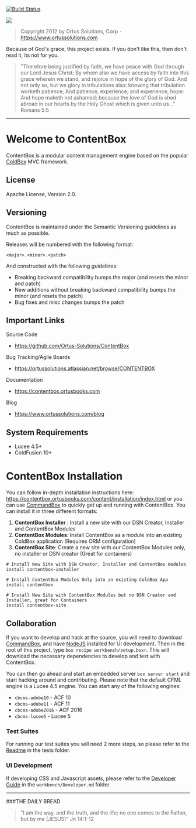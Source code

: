 ﻿[![Build Status](https://travis-ci.org/Ortus-Solutions/ContentBox.svg?branch=development)](https://travis-ci.org/Ortus-Solutions/ContentBox)

<img src="https://www.contentboxcms.org/__media/ContentBox_300.png" class="img-thumbnail"/>

>Copyright 2012 by Ortus Solutions, Corp - https://www.ortussolutions.com

Because of God's grace, this project exists. If you don't like this, then don't read it, its not for you.

>"Therefore being justified by faith, we have peace with God through our Lord Jesus Christ:
By whom also we have access by faith into this grace wherein we stand, and rejoice in hope of the glory of God.
And not only so, but we glory in tribulations also: knowing that tribulation worketh patience;
And patience, experience; and experience, hope:
And hope maketh not ashamed; because the love of God is shed abroad in our hearts by the 
Holy Ghost which is given unto us. ." Romans 5:5

----

# Welcome to ContentBox
ContentBox is a modular content management engine based on the popular [ColdBox](www.coldbox.org) MVC framework.

## License
Apache License, Version 2.0.

## Versioning
ContentBox is maintained under the Semantic Versioning guidelines as much as possible.

Releases will be numbered with the following format:

```
<major>.<minor>.<patch>
```

And constructed with the following guidelines:

* Breaking backward compatibility bumps the major (and resets the minor and patch)
* New additions without breaking backward compatibility bumps the minor (and resets the patch)
* Bug fixes and misc changes bumps the patch

## Important Links

Source Code
- https://github.com/Ortus-Solutions/ContentBox

Bug Tracking/Agile Boards
- https://ortussolutions.atlassian.net/browse/CONTENTBOX

Documentation
- https://contentbox.ortusbooks.com

Blog
- https://www.ortussolutions.com/blog

## System Requirements
- Lucee 4.5+
- ColdFusion 10+

# ContentBox Installation

You can follow in-depth installation instructions here: https://contentbox.ortusbooks.com/content/installation/index.html or you can use [CommandBox](https://www.ortussolutions.com/products/commandbox) to quickly get up and running with ContentBox.  You can install it in three different formats:

1. **ContentBox Installer** : Install a new site with our DSN Creator, Installer and ContentBox Modules
1. **ContentBox Modules**: Install ContentBox as a module into an existing ColdBox application (Requires ORM configuration)
1. **ContentBox Site**: Create a new site with our ContentBox Modules only, no installer or DSN creator (Great for containers) 

```
# Install New Site with DSN Creator, Installer and ContentBox modules
install contentbox-installer

# Install ContentBox Modules Only into an existing ColdBox App
install contentbox

# Install New Site with ContentBox Modules but no DSN Creator and Installer, great for Containers
install contentbox-site
```

## Collaboration

If you want to develop and hack at the source, you will need to download [CommandBox](https://www.ortussolutions.com/products/commandbox), and have [NodeJS](https://nodejs.org/en/) installed for UI development.  Then in the root of this project, type `box recipe workbench/setup.boxr`.  This will download the necessary dependencies to develop and test with ContentBox.  

You can then go ahead and start an embedded server `box server start` and start hacking around and contributing.  Please note that the default CFML engine is a Lucee 4.5 engine.  You can start any of the following engines:

* `cbcms-adobe10` - ACF 10
* `cbcms-adobe11` - ACF 11
* `cbcms-adobe2016` - ACF 2016
* `cbcms-lucee5` - Lucee 5

### Test Suites
For running our test suites you will need 2 more steps, so please refer to the [Readme](tests/readme.md) in the tests folder.

### UI Development
If developing CSS and Javascript assets, please refer to the [Developer Guide](workbench/Developer.md) in the `workbench/Developer.md` folder.

---
 
###THE DAILY BREAD
 > "I am the way, and the truth, and the life; no one comes to the Father, but by me (JESUS)" Jn 14:1-12